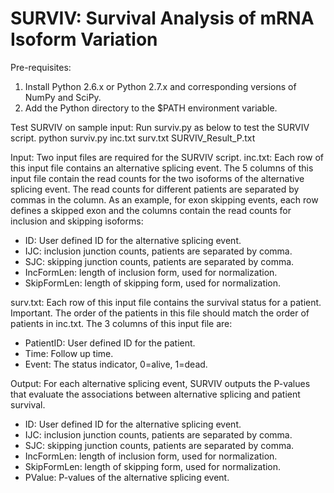 # SURVIV: Survival Analysis of mRNA Isoform Variation

Pre-requisites: 
1. Install Python 2.6.x or Python 2.7.x and corresponding versions of NumPy and SciPy.
2. Add the Python directory to the $PATH environment variable.

Test SURVIV on sample input:
Run surviv.py as below to test the SURVIV script. python surviv.py inc.txt surv.txt SURVIV_Result_P.txt 

Input: Two input files are required for the SURVIV script. inc.txt: Each row of this input file contains an alternative splicing event. The 5 columns of this input file contain the read counts for the two isoforms of the alternative splicing event. The read counts for different patients are separated by commas in the column. As an example, for exon skipping events, each row defines a skipped exon and the columns contain the read counts for inclusion and skipping isoforms:
- ID: User defined ID for the alternative splicing event.
- IJC: inclusion junction counts, patients are separated by comma.
- SJC: skipping junction counts, patients are separated by comma.
- IncFormLen: length of inclusion form, used for normalization.
- SkipFormLen: length of skipping form, used for normalization.

surv.txt: Each row of this input file contains the survival status for a patient. Important. The order of the patients in this file should match the order of patients in inc.txt. The 3 columns of this input file are:
- PatientID: User defined ID for the patient.
- Time: Follow up time.
- Event: The status indicator, 0=alive, 1=dead.

Output: For each alternative splicing event, SURVIV outputs the P-values that evaluate the associations between alternative splicing and patient survival.
- ID: User defined ID for the alternative splicing event.
- IJC: inclusion junction counts, patients are separated by comma.
- SJC: skipping junction counts, patients are separated by comma.
- IncFormLen: length of inclusion form, used for normalization.
- SkipFormLen: length of skipping form, used for normalization.
- PValue: P-values of the alternative splicing event.

